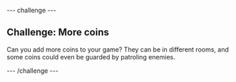--- challenge ---
## Challenge: More coins
Can you add more coins to your game? They can be in different rooms, and some coins could even be guarded by patroling enemies.


--- /challenge ---